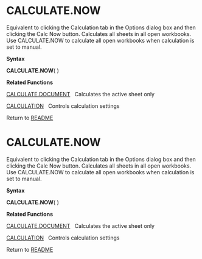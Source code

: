 # CALCULATE.NOW

Equivalent to clicking the Calculation tab in the Options dialog box and
then clicking the Calc Now button. Calculates all sheets in all open
workbooks. Use CALCULATE.NOW to calculate all open workbooks when
calculation is set to manual.

**Syntax**

**CALCULATE.NOW**( )

**Related Functions**

[CALCULATE.DOCUMENT](CALCULATE.DOCUMENT.md)&nbsp;&nbsp;&nbsp;Calculates the active sheet only

[CALCULATION](CALCULATION.md)&nbsp;&nbsp;&nbsp;Controls calculation settings



Return to [README](README.md#C)

# CALCULATE.NOW

Equivalent to clicking the Calculation tab in the Options dialog box and
then clicking the Calc Now button. Calculates all sheets in all open
workbooks. Use CALCULATE.NOW to calculate all open workbooks when
calculation is set to manual.

**Syntax**

**CALCULATE.NOW**( )

**Related Functions**

[CALCULATE.DOCUMENT](CALCULATE.DOCUMENT.md)&nbsp;&nbsp;&nbsp;Calculates the active sheet only

[CALCULATION](CALCULATION.md)&nbsp;&nbsp;&nbsp;Controls calculation settings



Return to [README](README.md#C)

